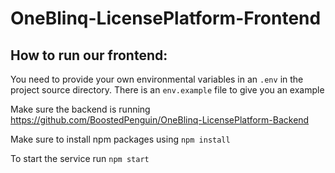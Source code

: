 # OneBlinq-LicensePlatform-Frontend
 
## How to run our frontend:
You need to provide your own environmental variables in an <code>.env</code> in the project source directory. There is an <code>env.example</code> file to give you an example

Make sure the backend is running https://github.com/BoostedPenguin/OneBlinq-LicensePlatform-Backend

Make sure to install npm packages using <code>npm install</code>

To start the service run <code>npm start</code>
